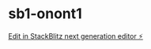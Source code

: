 # sb1-onont1

[Edit in StackBlitz next generation editor ⚡️](https://stackblitz.com/~/github.com/rememberber/sb1-onont1)